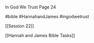 In God We Trust
Page 24

#bible #HannahandJames #ingodwetrust 

[[Session 22]]

[[Hannah and James Bible Tasks]]
